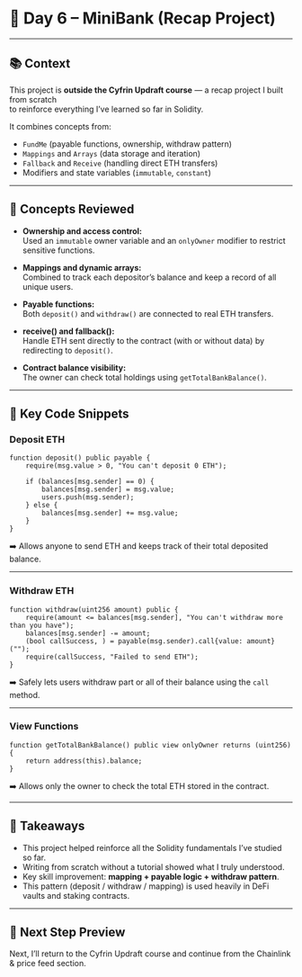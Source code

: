 # 🏦 Day 6 – MiniBank (Recap Project)
---

## 📚 Context
This project is **outside the Cyfrin Updraft course** — a recap project I built from scratch  
to reinforce everything I’ve learned so far in Solidity.

It combines concepts from:
- `FundMe` (payable functions, ownership, withdraw pattern)
- `Mappings` and `Arrays` (data storage and iteration)
- `Fallback` and `Receive` (handling direct ETH transfers)
- Modifiers and state variables (`immutable`, `constant`)

---

## 🧠 Concepts Reviewed

- **Ownership and access control:**  
  Used an `immutable` owner variable and an `onlyOwner` modifier to restrict sensitive functions.

- **Mappings and dynamic arrays:**  
  Combined to track each depositor’s balance and keep a record of all unique users.

- **Payable functions:**  
  Both `deposit()` and `withdraw()` are connected to real ETH transfers.

- **receive() and fallback():**  
  Handle ETH sent directly to the contract (with or without data) by redirecting to `deposit()`.

- **Contract balance visibility:**  
  The owner can check total holdings using `getTotalBankBalance()`.

---

## 🔑 Key Code Snippets

### Deposit ETH
```solidity
function deposit() public payable {
    require(msg.value > 0, "You can't deposit 0 ETH");

    if (balances[msg.sender] == 0) {
        balances[msg.sender] = msg.value;
        users.push(msg.sender);
    } else {
        balances[msg.sender] += msg.value;
    }
}
```
➡️ Allows anyone to send ETH and keeps track of their total deposited balance.

---

### Withdraw ETH
```solidity
function withdraw(uint256 amount) public {
    require(amount <= balances[msg.sender], "You can't withdraw more than you have");
    balances[msg.sender] -= amount;
    (bool callSuccess, ) = payable(msg.sender).call{value: amount}("");
    require(callSuccess, "Failed to send ETH");
}
```
➡️ Safely lets users withdraw part or all of their balance using the `call` method.

---

### View Functions
```solidity
function getTotalBankBalance() public view onlyOwner returns (uint256) {
    return address(this).balance;
}
```
➡️ Allows only the owner to check the total ETH stored in the contract.

---

## 📝 Takeaways
- This project helped reinforce all the Solidity fundamentals I’ve studied so far.  
- Writing from scratch without a tutorial showed what I truly understood.  
- Key skill improvement: **mapping + payable logic + withdraw pattern**.  
- This pattern (deposit / withdraw / mapping) is used heavily in DeFi vaults and staking contracts.

---

## 🧩 Next Step Preview
Next, I’ll return to the Cyfrin Updraft course and continue from the Chainlink & price feed section.

